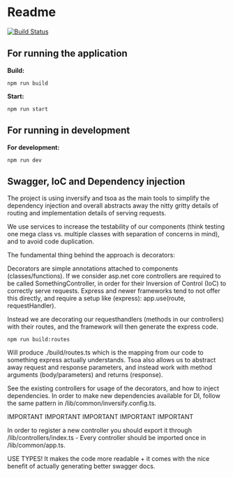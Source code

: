 # Readme
[![Build Status](https://travis-ci.com/TeiturMcSwagger/P7-Matchmaking-Backend.svg?branch=master)](https://travis-ci.com/TeiturMcSwagger/P7-Matchmaking-Backend)
## For running the application
**Build:**

```
npm run build
```

**Start:**

```
npm run start
```


## For running in development
**For development:**

```
npm run dev
```

## Swagger, IoC and Dependency injection
The project is using inversify and tsoa as the main tools to simplify the dependency injection and overall abstracts away the nitty gritty details of routing and implementation details of serving requests. 

We use services to increase the testability of our components (think testing one mega class vs. multiple classes with separation of concerns in mind), and to avoid code duplication.

The fundamental thing behind the approach is decorators:

Decorators are simple annotations attached to components (classes/functions). If we consider asp.net core controllers are required to be called SomethingController, in order for their Inversion of Control (IoC) to correctly serve requests. Express and newer frameworks tend to not offer this directly, and require a setup like (express): app.use(route, requestHandler). 

Instead we are decorating our requesthandlers (methods in our controllers) with their routes, and the framework will then generate the express code.
```
npm run build:routes
```

Will produce ./build/routes.ts which is the mapping from our code to something express actually understands.
Tsoa also allows us to abstract away request and response parameters, and instead work with method arguments (body/parameters) and returns (response).

See the existing controllers for usage of the decorators, and how to inject dependencies. 
In order to make new dependencies available for DI, follow the same pattern in /lib/common/inversify.config.ts.

IMPORTANT IMPORTANT IMPORTANT IMPORTANT IMPORTANT

In order to register a new controller you should export it through /lib/controllers/index.ts 
    - Every controller should be imported once in /lib/common/app.ts.

USE TYPES! It makes the code more readable + it comes with the nice benefit of actually generating better swagger docs. 
